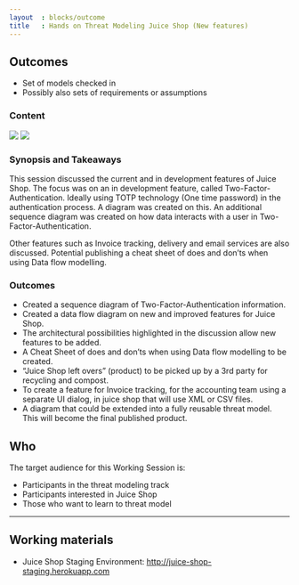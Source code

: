 ```yaml
---
layout  : blocks/outcome
title   : Hands on Threat Modeling Juice Shop (New features)
---
```


## Outcomes

- Set of models checked in  
- Possibly also sets of requirements or assumptions

### Content

[![](https://raw.githubusercontent.com/OWASP/owasp-summit-2017/master/Working-Sessions/Threat-Model/whiteboard-photos/PM-2-Picture-1.jpg)](https://raw.githubusercontent.com/OWASP/owasp-summit-2017/master/Working-Sessions/Threat-Model/whiteboard-photos/PM-2-Picture-1.jpg)
[![](https://raw.githubusercontent.com/OWASP/owasp-summit-2017/master/Working-Sessions/Threat-Model/whiteboard-photos/PM-2-Picture-2.jpg)](https://raw.githubusercontent.com/OWASP/owasp-summit-2017/master/Working-Sessions/Threat-Model/whiteboard-photos/PM-2-Picture-2.jpg)

### Synopsis and Takeaways

This session discussed the current and in development features of Juice Shop. The focus was on an in development feature, called Two-Factor-Authentication. Ideally using TOTP technology (One time password) in the authentication process. A diagram was created on this. An additional sequence diagram was created on how data interacts with a user in Two-Factor-Authentication.

Other features such as Invoice tracking, delivery and email services are also discussed. Potential publishing a cheat sheet of does and don’ts when using Data flow modelling.

### Outcomes
- Created a sequence diagram of Two-Factor-Authentication information.
- Created a data flow diagram on new and improved features for Juice Shop.
- The architectural possibilities highlighted in the discussion allow new features to be added.
- A Cheat Sheet of does and don’ts when using Data flow modelling to be created.
- “Juice Shop left overs” (product) to be picked up by a 3rd party for recycling and compost.
- To create a feature for Invoice tracking, for the accounting team using a separate UI dialog, in juice shop that will use XML or CSV files.
- A diagram that could be extended into a fully reusable threat model. This will become the final published product.

## Who

The target audience for this Working Session is:

- Participants in the threat modeling track
- Participants interested in Juice Shop
- Those who want to learn to threat model

--- 

## Working materials

* Juice Shop Staging Environment: <http://juice-shop-staging.herokuapp.com>
